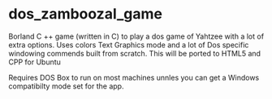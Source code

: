 # dos_zamboozal_game
Borland C ++ game (written in C) to play a dos game of Yahtzee with a lot of extra options. Uses colors Text Graphics mode and a lot of Dos specific windowing commends built from scratch.  This will be ported to HTML5 and CPP for Ubuntu

Requires DOS Box to run on most machines unnles you can get a Windows compatibilty mode set for the app. 
